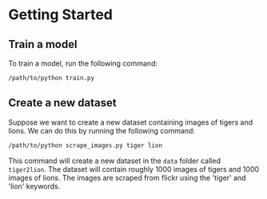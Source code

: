 # Getting Started

## Train a model
To train a model, run the following command:
```bash
/path/to/python train.py
```

## Create a new dataset
Suppose we want to create a new dataset containing images of tigers and lions. We can do this by running the following command:
```bash
/path/to/python scrape_images.py tiger lion
```
This command will create a new dataset in the `data` folder called `tiger2lion`. The dataset will contain roughly 1000 images of tigers and 1000 images of lions. The images are scraped from flickr using the 'tiger' and 'lion' keywords.